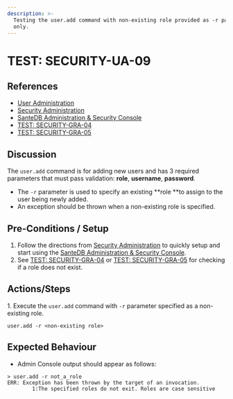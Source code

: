 ```yaml
---
description: >-
  Testing the user.add command with non-existing role provided as -r parameter
  only.
---
```


# TEST: SECURITY-UA-09

## References

* [User Administration](../../../../../../operations/system-administration/host-administration/santedb-icdr-admin-console/user-administration.md)
* [Security Administration](../../../../../../operations/system-administration/security-administration/#demo-environment)&#x20;
* [SanteDB Administration & Security Console](../../../../../../operations/system-administration/host-administration/santedb-icdr-admin-console/)
* [TEST: SECURITY-GRA-04](../group-role-administration/test-security-gra-04.md)
* [TEST: SECURITY-GRA-05](../group-role-administration/test-security-gra-05.md)

## Discussion

The `user.add` command is for adding new users and has 3 required parameters that must pass validation: **role**, **username**, **password**.&#x20;

* The `-r` parameter is used to specify an existing **role **to assign to the user being newly added.&#x20;
* An exception should be thrown when a non-existing role is specified.

## Pre-Conditions / Setup

1. Follow the directions from [Security Administration](../../../../../../operations/system-administration/security-administration/#demo-environment) to quickly setup and start using the [SanteDB Administration & Security Console](../../../../../../operations/system-administration/host-administration/santedb-icdr-admin-console/).
2. See [TEST: SECURITY-GRA-04](../group-role-administration/test-security-gra-04.md) or [TEST: SECURITY-GRA-05](../group-role-administration/test-security-gra-05.md) for checking if a role does not exist.

## Actions/Steps

1\. Execute the `user.add` command with `-r` parameter specified as a non-existing role.&#x20;

```
user.add -r <non-existing role>
```

## Expected Behaviour

* Admin Console output should appear as follows:

```
> user.add -r not_a_role
ERR: Exception has been thrown by the target of an invocation.
        1:The specified roles do not exit. Roles are case sensitive
```
